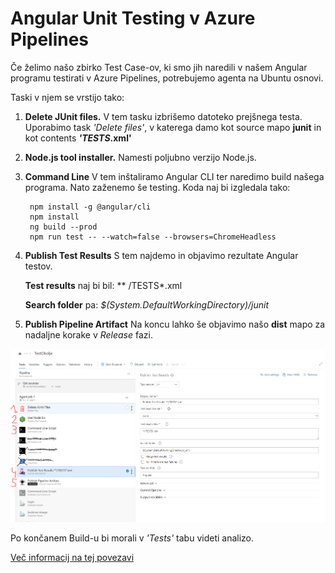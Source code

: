 # Angular Unit Testing v Azure Pipelines

Če želimo našo zbirko Test Case-ov, ki smo jih naredili v našem Angular programu testirati v Azure Pipelines, potrebujemo agenta na Ubuntu osnovi.

Taski v njem se vrstijo tako:
1. **Delete JUnit files.** 
     V tem tasku izbrišemo datoteko prejšnega testa. Uporabimo task *'Delete files'*, v katerega damo kot source mapo **junit** in kot contents ***'TESTS*.xml'**
2. **Node.js tool installer.**
    Namesti poljubno verzijo Node.js.
3. **Command Line**
    V tem inštaliramo Angular CLI ter naredimo build našega programa. Nato zaženemo še testing. Koda naj bi izgledala tako:

        npm install -g @angular/cli
        npm install
        ng build --prod
        npm run test -- --watch=false --browsers=ChromeHeadless
4. **Publish Test Results**
    S tem najdemo in objavimo rezultate Angular testov.

   **Test results** naj bi bil: ** /TESTS*.xml
   
   **Search folder** pa: *$(System.DefaultWorkingDirectory)/junit*
5. **Publish Pipeline Artifact**
   Na koncu lahko še objavimo našo **dist** mapo za nadaljne korake v *Release* fazi.

![Test Units](/images/pic8.PNG)

Po končanem Build-u bi morali v *'Tests'* tabu videti analizo.

[Več informacij na tej povezavi](https://www.olivercoding.com/2019-01-19-angular-azure-devops/)
